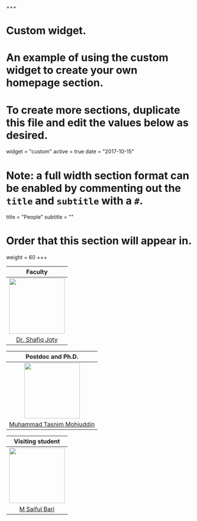 +++
# Custom widget.
# An example of using the custom widget to create your own homepage section.
# To create more sections, duplicate this file and edit the values below as desired.
widget = "custom"
active = true
date = "2017-10-15"
# Note: a full width section format can be enabled by commenting out the `title` and `subtitle` with a `#`.
title = "People"
subtitle = ""

# Order that this section will appear in.
weight = 60
+++




| Faculty |
|:---: |
| <img class="img-circle" style="width: 150px;" src="./person/shafiq.jpg"> |
| [Dr. Shafiq Joty](https://raihanjoty.github.io/) |

|Postdoc and Ph.D. |
|:---: |
| <img class="img-circle" style="width: 150px;" src="./person/tasnim.jpg"> |
| [Muhammad Tasnim Mohiuddin](https://bd.linkedin.com/in/tasnimmohiuddin) |

|Visiting student |
|:---: |
| <img class="img-circle" style="width: 150px;" src="./person/saiful.jpg"> |
| [M Saiful Bari](http://775f4887654a19c7bf63f187f93b950a.blogspot.sg/) |
